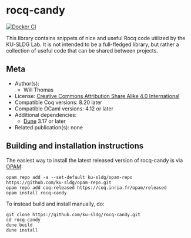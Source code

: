 <!---
This file was generated from `meta.yml`, please do not edit manually.
Follow the instructions on https://github.com/coq-community/templates to regenerate.
--->
# rocq-candy

[![Docker CI][docker-action-shield]][docker-action-link]

[docker-action-shield]: https://github.com/ku-sldg/rocq-candy/actions/workflows/docker-action.yml/badge.svg?branch=main
[docker-action-link]: https://github.com/ku-sldg/rocq-candy/actions/workflows/docker-action.yml




This library contains snippets of nice and useful Rocq code utilized by the KU-SLDG Lab. It is not intended to be a full-fledged library, but rather a collection of useful code that can be shared between projects.

## Meta

- Author(s):
  - Will Thomas
- License: [Creative Commons Attribution Share Alike 4.0 International](LICENSE)
- Compatible Coq versions: 8.20 later
- Compatible OCaml versions: 4.12 or later
- Additional dependencies:
  - [Dune](https://dune.build) 3.17 or later
- Related publication(s): none

## Building and installation instructions

The easiest way to install the latest released version of rocq-candy
is via [OPAM](https://opam.ocaml.org/doc/Install.html):

```shell
opam repo add -a --set-default ku-sldg/opam-repo https://github.com/ku-sldg/opam-repo.git
opam repo add coq-released https://coq.inria.fr/opam/released
opam install rocq-candy
```

To instead build and install manually, do:

``` shell
git clone https://github.com/ku-sldg/rocq-candy.git
cd rocq-candy
dune build
dune install
```




